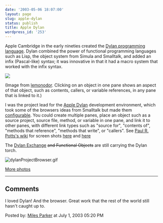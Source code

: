 ```yaml
---
date: '2003-05-06 18:07:00'
layout: page
slug: apple-dylan
status: publish
title: Apple Dylan
wordpress_id: '253'
---
```


Apple Cambridge in the early nineties created the [Dylan programming language](http://directory.google.com/Top/Computers/Programming/Languages/Dylan/?tc=1).  Dylan combined the power of functional programming languages such as Lisp, the object system from Simula and Smalltalk, and added an infix (Pascal-like) syntax; it was innovative in that it had a macro system that worked with the infix syntax.

![](/museum/images/i7.jpg)  

(Image from [lemonodor](http://lemonodor.com).  Clicking on an object in one pane shows an aspect of that object, such as contents, callers, or variable references, in any pane that is linked to it.)

I was the project lead for the [Apple Dylan](http://monday.sourceforge.net/wiki/index.php/AppleDylanEulogy) development environment, which took some of the browsers ideas from Smalltalk but made them [configurable](http://www.dylanpro.com/picts/dylanProjectBrowser.gif).  You could create multiple panes, place an object such as a source project, source file, method, or variable in one pane, and link it to other panes, with different link types such as "source for", "contents of", "methods that reference", "methods that write", or "callers".  See [Paul R. Potts's wiki](http://monday.sourceforge.net/wiki/index.php/AppleDylan) for screen shots [here](http://monday.sourceforge.net/wiki/index.php/AppleDylanScreenShotsBrowsers) and [here](http://monday.sourceforge.net/wiki/index.php/AppleDylanScreenshots)

The [Dylan Exchange](http://www.dylanpro.com/DylanExchange.html) <strike>and Functional Objects</strike> are still carrying the Dylan torch.

![dylanProjectBrowser.gif](/images/dylanProjectBrowser.gif)

[More photos](http://www.flickr.com/photos/osteele/tags/dylan/)

---

## Comments

I loved Dylan! And the browser. Great work that the rest of the world still hasn't caught up to.

Posted by: [Miles Parker](mailto:milesparker@earthlink.net) at July  1, 2003 05:20 PM
